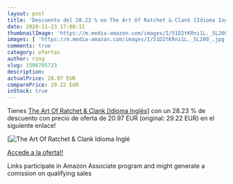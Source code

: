 ```yaml
---
layout: post
title: 'Descuento del 28.23 % en The Art Of Ratchet & Clank [Idioma Inglé'
date: 2020-11-23 17:08:11
thumbnailImage: 'https://m.media-amazon.com/images/I/51D2tKRni1L._SL200_.jpg'
images: [ 'https://m.media-amazon.com/images/I/51D2tKRni1L._SL200_.jpg' ]
comments: true
category: ofertas
author: ring
slug: 1506705723
description:
actualPrice: 20.97 EUR
comparePrice: 29.22 EUR
inStock: true
---
```


Tienes [The Art Of Ratchet & Clank [Idioma Inglés]](https://www.amazon.es/dp/1506705723/?tag=tolees-21) con un 28.23 % de descuento con precio de oferta de 20.97 EUR (original: 29.22 EUR) en el siguiente enlace!

[![The Art Of Ratchet & Clank [Idioma Inglé](https://m.media-amazon.com/images/I/51D2tKRni1L._SL200_.jpg)](https://www.amazon.es/dp/1506705723/?tag=tolees-21)

[Accede a la oferta!!](https://www.amazon.es/dp/1506705723/?tag=tolees-21)

Links participate in Amazon Associate program and might generate a comission on qualifying sales


